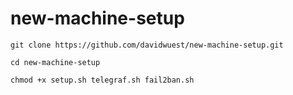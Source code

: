 # new-machine-setup

```
git clone https://github.com/davidwuest/new-machine-setup.git
```
```
cd new-machine-setup
```
```
chmod +x setup.sh telegraf.sh fail2ban.sh
```
